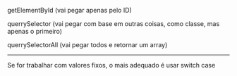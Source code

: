 getElementById 
(vai pegar apenas pelo ID)

querrySelector 
(vai pegar com base em outras coisas, como classe, mas apenas o primeiro)

querrySelectorAll 
(vai pegar todos e retornar um array)


_____________________________________________________


Se for trabalhar com valores fixos, o mais adequado é usar switch case